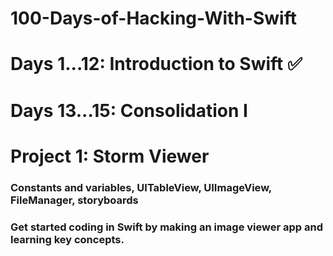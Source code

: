 # 100-Days-of-Hacking-With-Swift
# Days 1...12: Introduction to Swift ✅
# Days 13...15: Consolidation I


# Project 1: Storm Viewer
### Constants and variables, UITableView, UIImageView, FileManager, storyboards
### Get started coding in Swift by making an image viewer app and learning key concepts.
